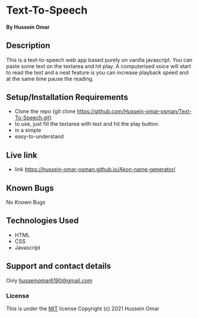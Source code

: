 # Text-To-Speech

#### By **Hussein Omar**

## Description

This is a text-to-speech web app based purely on vanilla javascript. You can paste some text on the textarea and hit play. A computerised voice will start to read the text and a neat feature is you can increase playback speed and at the same time pause the reading.

## Setup/Installation Requirements

- Clone the repo {git clone https://github.com/Hussein-omar-osman/Text-To-Speech.git}
- to use, just fill the textarea with text and hit the play button.
- in a simple
- easy-to-understand

## Live link

- link https://hussein-omar-osman.github.io/Akon-name-generator/

## Known Bugs

No Known Bugs

## Technologies Used

- HTML
- CSS
- Javascript

## Support and contact details

Only husseinomar6190@gmail.com

### License

This is under the [MIT](LICENSE) license
Copyright (c) 2021 Hussein Omar
